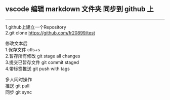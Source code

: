 
## vscode 编辑 markdown 文件夹 同步到 github 上
---
1.github上建立一个Repository  
2.git clone https://github.com/fr20899/test  

修改文本后  
1.保存文件  ctls+s  
2.暂存所有修改 git stage all changes  
3.提交已暂存文件 git commit staged  
4.带标签推送 git push with tags

多人同时操作  
推送 git pull  
同步 git sync  


